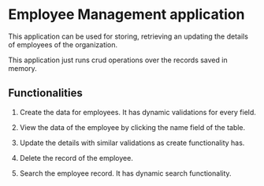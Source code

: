 # Employee Management application

This application can be used for storing, retrieving an updating the details of employees of the organization.

This application just runs crud operations over the records saved in memory.

## Functionalities

1. Create the data for employees. It has dynamic validations for every field.

2. View the data of the employee by clicking the name field of the table.

3. Update the details with similar validations as create functionality has.

4. Delete the record of the employee.

5. Search the employee record. It has dynamic search functionality.